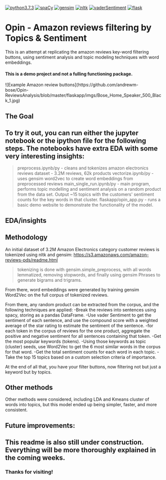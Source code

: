 [![python3.7.3](https://img.shields.io/badge/python-3.7.3-orange)](https://spacy.io)
[![spaCy](https://img.shields.io/badge/-spaCy-blue)](https://spacy.io)
[![gensim](https://img.shields.io/badge/gensim-Word2Vec-blue)](https://radimrehurek.com/gensim/)
[![nltk](https://img.shields.io/badge/-nltk-orange)](https://www.nltk.org)
[![vaderSentiment](https://img.shields.io/badge/-vaderSentiment-24292E)](https://github.com/cjhutto/vaderSentiment)
[![flask](https://img.shields.io/badge/-flask-363B3D)](https://palletsprojects.com/p/flask/)

# Opin - Amazon reviews filtering by Topics & Sentiment

This is an attempt at replicating the amazon reviews key-word filtering buttons, using sentiment analysis and topic modeling techniques with word embeddings.

#### This is a demo project and not a fulling functioning package.

<INSERT EXAMPLE AMAZON REVIEW BUTTONS>
![Example Amazon review buttons](https://github.com/andrewm-bose/Opin-ReviewsAnalysis/blob/master/flaskapp/imgs/Bose_Home_Speaker_500_Black_1.jpg)

## The Goal

## To try it out, you can run either the jupyter notebook or the ipython file for the following steps. The notebooks have extra EDA with some very interesting insights:
> preprocess.ipynb/py - cleans and tokenizes amazon electronics reviews dataset - 3.2M reviews, 62k products
> vectorize.ipynb/py - uses gensim word2vec to create word embeddings from preprocessed reviews
> main_single_run.ipynb/py - main program, performs topic modelling and sentiment analysis on a random product from the data set. Output ~15 topics with the customers' sentiment counts for the key words in that cluster.
> flaskapp/opin_app.py - runs a basic demo website to demonstrate the functionality of the model.

## EDA/insights

## Methodology
An initial dataset of 3.2M Amazon Electronics category customer reviews is tokenized using nltk and gensim: https://s3.amazonaws.com/amazon-reviews-pds/readme.html
> tokenizing is done with gensim.simple_preprocess, with all words lemmatized, removing stopwords, and finally using gensim Phrases to generate bigrams and trigrams.

From there, word embeddings were generated by training gensim Word2Vec on the full corpus of tokenized reviews.

From there, any random product can be extracted from the corpus, and the following techniques are applied:
-Break the reviews into sentences using spacy, storing as a pandas DataFrame.
-Use vader Sentiment to get the sentiment of each sentence, and use the compound score with a weighted average of the star rating to estimate the sentiment of the sentence.
-for each token in the corpus of reviews for the one product, aggregate the positive and negative sentiment for all sentences containing that token.
-Get the most popular keywords (tokens).
-Using those keywords as topic (cluster) seeds, use Word2Vec to get the 6 most similar words in the corpus for that word.
-Get the total sentiment counts for each word in each topic.
-Take the top 15 topics based on a custom selection criteria of importance.

At the end of all that, you have your filter buttons, now filtering not but just a keyword but by topics.

## Other methods
Other methods were considered, including LDA and Kmeans cluster of words into topics, but this model ended up being simpler, faster, and more consistent.

## Future improvements:



## This readme is also still under construction. Everything will be more thoroughly explained in the coming weeks.

### Thanks for visiting!
